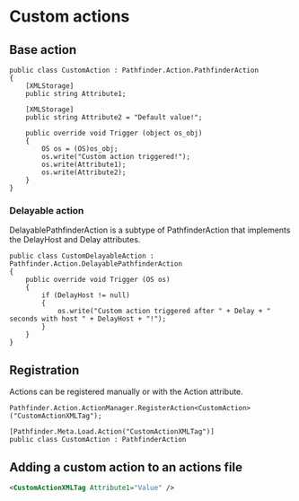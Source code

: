 # Custom actions

## Base action

```CSharp
public class CustomAction : Pathfinder.Action.PathfinderAction
{
    [XMLStorage]
    public string Attribute1;

    [XMLStorage]
    public string Attribute2 = "Default value!";

    public override void Trigger (object os_obj)
    {
        OS os = (OS)os_obj;
        os.write("Custom action triggered!");
        os.write(Attribute1);
        os.write(Attribute2);
    }
}
```

### Delayable action

DelayablePathfinderAction is a subtype of PathfinderAction that implements the DelayHost and Delay attributes.

```CSharp
public class CustomDelayableAction : Pathfinder.Action.DelayablePathfinderAction
{
    public override void Trigger (OS os)
    {
        if (DelayHost != null)
        {
            os.write("Custom action triggered after " + Delay + " seconds with host " + DelayHost + "!");
        }
    }
}
```

## Registration

Actions can be registered manually or with the Action attribute.

```CSharp
Pathfinder.Action.ActionManager.RegisterAction<CustomAction>("CustomActionXMLTag");
```

```CSharp
[Pathfinder.Meta.Load.Action("CustomActionXMLTag")]
public class CustomAction : PathfinderAction
```

## Adding a custom action to an actions file

```XML
<CustomActionXMLTag Attribute1="Value" />
```
